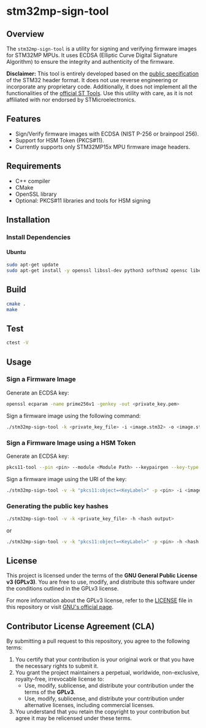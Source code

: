 # stm32mp-sign-tool

## Overview

The `stm32mp-sign-tool` is a utility for signing and verifying firmware images for STM32MP MPUs. It uses ECDSA (Elliptic Curve Digital Signature Algorithm) to ensure the integrity and authenticity of the firmware.

**Disclaimer:** This tool is entirely developed based on the [public specification](https://wiki.st.com/stm32mpu/wiki/STM32_header_for_binary_files) of the STM32 header format. It does not use reverse engineering or incorporate any proprietary code. Additionally, it does not implement all the functionalities of the [official ST Tools](https://wiki.st.com/stm32mpu/wiki/Signing_tool). Use this utility with care, as it is not affiliated with nor endorsed by STMicroelectronics.

## Features

- Sign/Verify firmware images with ECDSA (NIST P-256 or brainpool 256).
- Support for HSM Token (PKCS#11).
- Currently supports only STM32MP15x MPU firmware image headers.

## Requirements

- C++ compiler
- CMake
- OpenSSL library
- Optional: PKCS#11 libraries and tools for HSM signing

## Installation

### Install Dependencies

#### Ubuntu

```sh
sudo apt-get update
sudo apt-get install -y openssl libssl-dev python3 softhsm2 opensc libengine-pkcs11-openssl
```

## Build

```sh
cmake .
make
```

## Test

```sh
ctest -V
```

## Usage

### Sign a Firmware Image

Generate an ECDSA key:

```sh
openssl ecparam -name prime256v1 -genkey -out <private_key.pem>
```

Sign a firmware image using the following command:

```sh
./stm32mp-sign-tool -k <private_key_file> -i <image.stm32> -o <image.stm32.signed>
```

### Sign a Firmware Image using a HSM Token

Generate an ECDSA key:

```sh
pkcs11-tool --pin <pin> --module <Module Path> --keypairgen --key-type EC:prime256v1 --id <KeyID> --label <KeyLabel>
```

Sign a firmware image using the URI of the key:

```sh
./stm32mp-sign-tool -v -k "pkcs11:object=<KeyLabel>" -p <pin> -i <image.stm32> -o <image.stm32.signed>
```

### Generating the public key hashes

```sh
./stm32mp-sign-tool -v -k <private_key_file> -h <hash output>
```
or

```sh
./stm32mp-sign-tool -v -k "pkcs11:object=<KeyLabel>" -p <pin> -h <hash output>
```

## License

This project is licensed under the terms of the **GNU General Public License v3 (GPLv3)**. You are free to use, modify, and distribute this software under the conditions outlined in the GPLv3 license.

For more information about the GPLv3 license, refer to the [LICENSE](LICENSE) file in this repository or visit [GNU's official page](https://www.gnu.org/licenses/gpl-3.0.html).

## Contributor License Agreement (CLA)

By submitting a pull request to this repository, you agree to the following terms:

1. You certify that your contribution is your original work or that you have the necessary rights to submit it.
2. You grant the project maintainers a perpetual, worldwide, non-exclusive, royalty-free, irrevocable license to:
   - Use, modify, sublicense, and distribute your contribution under the terms of the **GPLv3**.
   - Use, modify, sublicense, and distribute your contribution under alternative licenses, including commercial licenses.
3. You understand that you retain the copyright to your contribution but agree it may be relicensed under these terms.
